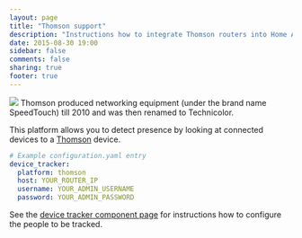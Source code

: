 ```yaml
---
layout: page
title: "Thomson support"
description: "Instructions how to integrate Thomson routers into Home Assistant."
date: 2015-08-30 19:00
sidebar: false
comments: false
sharing: true
footer: true
---
```


<img src='/images/supported_brands/technicolor.png' class='brand pull-right' />
Thomson produced networking equipment (under the brand name SpeedTouch) till 2010 and was then renamed to Technicolor.

This platform allows you to detect presence by looking at connected devices to a [Thomson](http://www.technicolor.com) device.

```yaml
# Example configuration.yaml entry
device_tracker:
  platform: thomson
  host: YOUR_ROUTER_IP
  username: YOUR_ADMIN_USERNAME
  password: YOUR_ADMIN_PASSWORD
```

See the [device tracker component page](/components/device_tracker.html) for instructions how to configure the people to be tracked.
